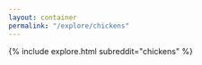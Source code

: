 ```yaml
---
layout: container
permalink: "/explore/chickens"
---
```


<link rel="stylesheet" type="text/css" href="/static/css/explore.css">
{% include explore.html subreddit="chickens" %}
